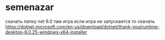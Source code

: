 # semenazar

скачать папку net 6.0 там игра
если игра не запускается то скачать
https://dotnet.microsoft.com/en-us/download/dotnet/thank-you/runtime-desktop-6.0.25-windows-x64-installer
